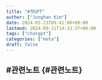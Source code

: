 ```yaml
---
title: "#챗GPT"
author: ["Junghan Kim"]
date: 2024-05-23T09:41:00+09:00
lastmod: 2024-09-21T14:13:37+09:00
tags: ["chatgpt"]
categories: ["meta"]
draft: false
---
```


## #관련노트 {#관련노트}

